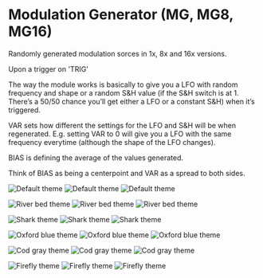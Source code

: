 # Modulation Generator (MG, MG8, MG16)
Randomly generated modulation sorces in 1x, 8x and 16x versions.

Upon a trigger on 'TRIG'

The way the module works is basically to give you a LFO with random frequency and shape or a random S&H value (if the S&H switch is at 1. There’s a 50/50 chance you’ll get either a LFO or a constant S&H) when it’s triggered.

VAR sets how different the settings for the LFO and S&H will be when regenerated. E.g. setting VAR to 0 will give you a LFO with the same frequency everytime (although the shape of the LFO changes).

BIAS is defining the average of the values generated.

Think of BIAS as being a centerpoint and VAR as a spread to both sides.

![Default theme](/module-screenshots/default/MG1.png?raw=true)
![Default theme](/module-screenshots/default/MG8.png?raw=true)
![Default theme](/module-screenshots/default/MG16.png?raw=true)

![River bed theme](/module-screenshots/river-bed/MG1.png?raw=true)
![River bed theme](/module-screenshots/river-bed/MG8.png?raw=true)
![River bed theme](/module-screenshots/river-bed/MG16.png?raw=true)

![Shark theme](/module-screenshots/shark/MG1.png?raw=true)
![Shark theme](/module-screenshots/shark/MG8.png?raw=true)
![Shark theme](/module-screenshots/shark/MG16.png?raw=true)

![Oxford blue theme](/module-screenshots/oxford-blue/MG1.png?raw=true)
![Oxford blue theme](/module-screenshots/oxford-blue/MG8.png?raw=true)
![Oxford blue theme](/module-screenshots/oxford-blue/MG16.png?raw=true)

![Cod gray theme](/module-screenshots/cod-gray/MG1.png?raw=true)
![Cod gray theme](/module-screenshots/cod-gray/MG8.png?raw=true)
![Cod gray theme](/module-screenshots/cod-gray/MG16.png?raw=true)

![Firefly theme](/module-screenshots/firefly/MG1.png?raw=true)
![Firefly theme](/module-screenshots/firefly/MG8.png?raw=true)
![Firefly theme](/module-screenshots/firefly/MG16.png?raw=true)
